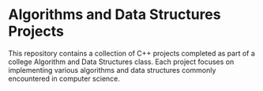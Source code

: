 # Algorithms and Data Structures Projects

This repository contains a collection of C++ projects completed as part of a college Algorithm and Data Structures class. Each project focuses on implementing various algorithms and data structures commonly encountered in computer science.
